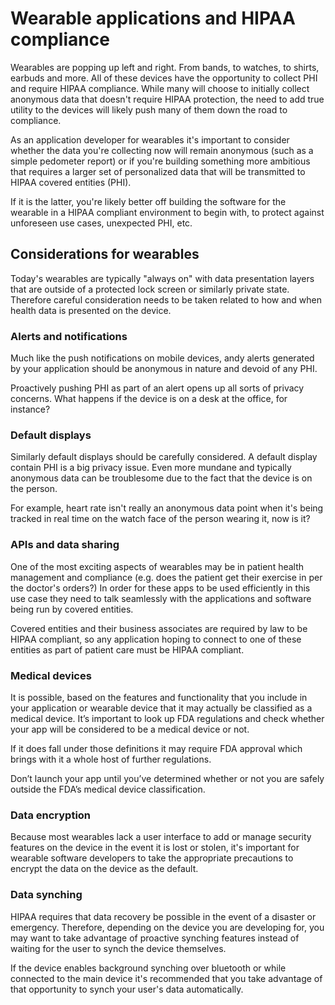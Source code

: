 # Wearable applications and HIPAA compliance

Wearables are popping up left and right. From bands, to watches, to shirts, earbuds and more. All of these devices have the opportunity to collect PHI and require HIPAA compliance. While many will choose to initially collect anonymous data that doesn't require HIPAA protection, the need to add true utility to the devices will likely push many of them down the road to compliance.

As an application developer for wearables it's important to consider whether the data you're collecting now will remain anonymous (such as a simple pedometer report) or if you're building something more ambitious that requires a larger set of personalized data that will be transmitted to HIPAA covered entities (PHI). 

If it is the latter, you're likely better off building the software for the wearable in a HIPAA compliant environment to begin with, to protect against unforeseen use cases, unexpected PHI, etc.

## Considerations for wearables

Today's wearables are typically "always on" with data presentation layers that are outside of a protected lock screen or similarly private state. Therefore careful consideration needs to be taken related to how and when health data is presented on the device.

### Alerts and notifications

Much like the push notifications on mobile devices, andy alerts generated by your application should be anonymous in nature and devoid of any PHI. 

Proactively pushing PHI as part of an alert opens up all sorts of privacy concerns. What happens if the device is on a desk at the office, for instance?

### Default displays

Similarly default displays should be carefully considered. A default display contain PHI is a big privacy issue. Even more mundane and typically anonymous data can be troublesome due to the fact that the device is on the person. 

For example, heart rate isn't really an anonymous data point when it's being tracked in real time on the watch face of the person wearing it, now is it?

### APIs and data sharing

One of the most exciting aspects of wearables may be in patient health management and compliance (e.g. does the patient get their exercise in per the doctor's orders?) In order for these apps to be used efficiently in this use case they need to talk seamlessly with the applications and software being run by covered entities. 

Covered entities and their business associates are required by law to be HIPAA compliant, so any application hoping to connect to one of these entities as part of patient care must be HIPAA compliant. 

### Medical devices

It is possible, based on the features and functionality that you include in your application or wearable device that it may actually be classified as a medical device. It’s important to look up FDA regulations and check whether your app will be considered to be a medical device or not. 

If it does fall under those definitions it may require FDA approval which brings with it a whole host of further regulations.

Don’t launch your app until you’ve determined whether or not you are safely outside the FDA’s medical device classification.

### Data encryption

Because most wearables lack a user interface to add or manage security features on the device in the event it is lost or stolen, it's important for wearable software developers to take the appropriate precautions to encrypt the data on the device as the default. 

### Data synching

HIPAA requires that data recovery be possible in the event of a disaster or emergency. Therefore, depending on the device you are developing for, you may want to take advantage of proactive synching features instead of waiting for the user to synch the device themselves.

If the device enables background synching over bluetooth or while connected to the main device it's recommended that you take advantage of that opportunity to synch your user's data automatically. 